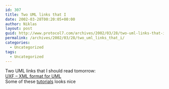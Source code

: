```yaml
---
id: 307
title: Two UML links that I
date: 2002-03-28T00:20:05+00:00
author: Niklas
layout: post
guid: http://www.protocol7.com/archives/2002/03/28/two-uml-links-that-i/
permalink: /archives/2002/03/28/two_uml_links_that_i/
categories:
  - Uncategorized
tags:
  - Uncategorized
---
```

<div class='microid-c1647b3c56427139cf0612d3f224e367d47ddfa0'>
  <p>
    Two UML links that I should read tomorrow:<br /> <a href="http://www.yy.ics.keio.ac.jp/~suzuki/project/uxf/uxf.html">UXF &#8211; XML format for UML</a><br /> Some of these <a href="http://www.jeckle.de/umllinks.htm#tutorials">tutorials</a> looks nice
  </p>
</div>